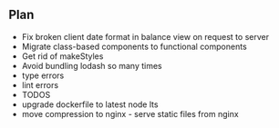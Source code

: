 ## Plan

- Fix broken client date format in balance view on request to server
- Migrate class-based components to functional components
- Get rid of makeStyles
- Avoid bundling lodash so many times
- type errors
- lint errors
- TODOS
- upgrade dockerfile to latest node lts
- move compression to nginx - serve static files from nginx
